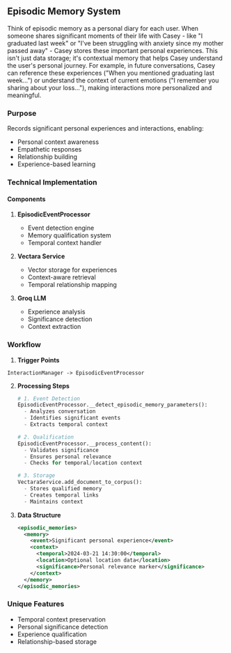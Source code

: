 ## Episodic Memory System

Think of episodic memory as a personal diary for each user. When someone shares significant moments of their life with Casey - like "I graduated last week" or "I've been struggling with anxiety since my mother passed away" - Casey stores these important personal experiences. This isn't just data storage; it's contextual memory that helps Casey understand the user's personal journey. For example, in future conversations, Casey can reference these experiences ("When you mentioned graduating last week...") or understand the context of current emotions ("I remember you sharing about your loss..."), making interactions more personalized and meaningful.

### Purpose
Records significant personal experiences and interactions, enabling:
- Personal context awareness
- Empathetic responses
- Relationship building
- Experience-based learning

### Technical Implementation

#### Components
1. **EpisodicEventProcessor**
   - Event detection engine
   - Memory qualification system
   - Temporal context handler

2. **Vectara Service**
   - Vector storage for experiences
   - Context-aware retrieval
   - Temporal relationship mapping

3. **Groq LLM**
   - Experience analysis
   - Significance detection
   - Context extraction

### Workflow

1. **Trigger Points**
```
InteractionManager -> EpisodicEventProcessor
```

2. **Processing Steps**
   ```python
   # 1. Event Detection
   EpisodicEventProcessor.__detect_episodic_memory_parameters():
     - Analyzes conversation
     - Identifies significant events
     - Extracts temporal context
   
   # 2. Qualification
   EpisodicEventProcessor.__process_content():
     - Validates significance
     - Ensures personal relevance
     - Checks for temporal/location context
   
   # 3. Storage
   VectaraService.add_document_to_corpus():
     - Stores qualified memory
     - Creates temporal links
     - Maintains context
   ```

3. **Data Structure**
   ```xml
   <episodic_memories>
     <memory>
       <event>Significant personal experience</event>
       <context>
         <temporal>2024-03-21 14:30:00</temporal>
         <location>Optional location data</location>
         <significance>Personal relevance marker</significance>
       </context>
     </memory>
   </episodic_memories>
   ```

### Unique Features
- Temporal context preservation
- Personal significance detection
- Experience qualification
- Relationship-based storage